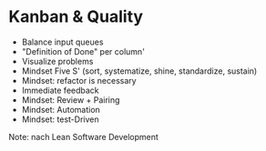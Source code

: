 # Kanban & Quality

* Balance input queues
* "Definition of Done" per column'
* Visualize problems
* Mindset Five S' (sort, systematize, shine, standardize, sustain)
 * Mindset: refactor is necessary
* Immediate feedback
 * Mindset: Review + Pairing
 * Mindset: Automation
 * Mindset: test-Driven
 
Note: 
nach Lean Software Development